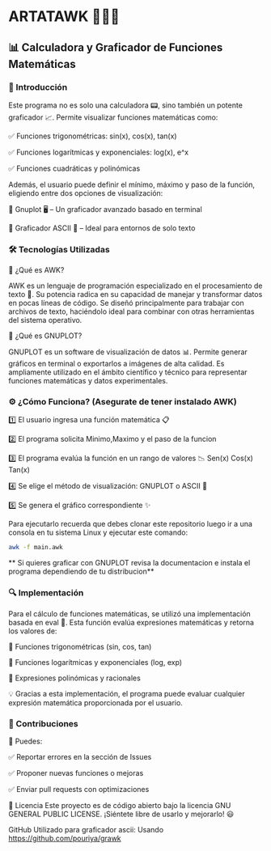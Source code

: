 # ARTATAWK 🚀🚀🚀

## 📊 Calculadora y Graficador de Funciones Matemáticas


### 🚀 Introducción

Este programa no es solo una calculadora 📟, sino también un potente graficador 📈. Permite visualizar funciones matemáticas como:

✅ Funciones trigonométricas: sin(x), cos(x), tan(x)

✅ Funciones logarítmicas y exponenciales: log(x), e^x

✅ Funciones cuadráticas y polinómicas


Además, el usuario puede definir el mínimo, máximo y paso de la función, eligiendo entre dos opciones de visualización:

🔹 Gnuplot 🖥️ – Un graficador avanzado basado en terminal

🔹 Graficador ASCII 📝 – Ideal para entornos de solo texto

### 🛠️ Tecnologías Utilizadas

📌 ¿Qué es AWK?

AWK es un lenguaje de programación especializado en el procesamiento de texto 📄. Su potencia radica en su capacidad de manejar y transformar datos en pocas líneas de código. Se diseñó principalmente para trabajar con archivos de texto, haciéndolo ideal para combinar con otras herramientas del sistema operativo.

📌 ¿Qué es GNUPLOT?

GNUPLOT es un software de visualización de datos 📊. Permite generar gráficos en terminal o exportarlos a imágenes de alta calidad. Es ampliamente utilizado en el ámbito científico y técnico para representar funciones matemáticas y datos experimentales.

### ⚙️ ¿Cómo Funciona? (Asegurate de tener instalado AWK)

1️⃣ El usuario ingresa una función matemática 📋

2️⃣ El programa solicita Minimo,Maximo y el paso de la funcion

3️⃣ El programa evalúa la función en un rango de valores 📉 Sen(x) Cos(x) Tan(x)

4️⃣ Se elige el método de visualización: GNUPLOT o ASCII 🎨

5️⃣ Se genera el gráfico correspondiente ✨


Para ejecutarlo recuerda que debes clonar este repositorio luego ir a una consola en tu sistema Linux y ejecutar este comando:

```bash
awk -f main.awk
```
** Si quieres graficar con GNUPLOT revisa la documentacion e instala el programa dependiendo de tu distribucion**

### 🔍 Implementación

Para el cálculo de funciones matemáticas, se utilizó una implementación basada en eval 🧮. Esta función evalúa expresiones matemáticas y retorna los valores de:

📌 Funciones trigonométricas (sin, cos, tan)

📌 Funciones logarítmicas y exponenciales (log, exp)

📌 Expresiones polinómicas y racionales

💡 Gracias a esta implementación, el programa puede evaluar cualquier expresión matemática proporcionada por el usuario.

### 🎯 Contribuciones

 🚀 Puedes:
 
✅ Reportar errores en la sección de Issues

✅ Proponer nuevas funciones o mejoras

✅ Enviar pull requests con optimizaciones

📜 Licencia
Este proyecto es de código abierto bajo la licencia GNU GENERAL PUBLIC LICENSE. ¡Siéntete libre de usarlo y mejorarlo! 😃

GitHub Utilizado para graficador ascii: 
Usando https://github.com/pouriya/grawk
